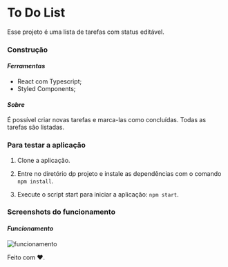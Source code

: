 # To Do List

Esse projeto é uma lista de tarefas com status editável.

### Construção

#### _Ferramentas_

- React com Typescript;
- Styled Components;

#### _Sobre_

É possível criar novas tarefas e marca-las como concluídas. Todas as tarefas são listadas.

### Para testar a aplicação

1. Clone a aplicação.

2. Entre no diretório dp projeto e instale as dependências com o comando `npm install`.

3. Execute o script start para iniciar a aplicação: `npm start`.

### Screenshots do funcionamento

#### _Funcionamento_

![funcionamento](https://raw.githubusercontent.com/felipelouzeiro/todolist---reactJS/master/src/shared/images/adi%C3%A7%C3%A3o-de-tarefas.gif?token=GHSAT0AAAAAABSOAYDT7WRSMG6KSGDV3MRSYYFXJ7Q)

Feito com :heart:.
